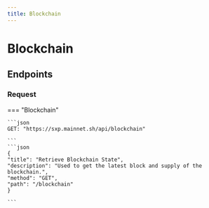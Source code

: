 ```yaml
---
title: Blockchain
---
```


# Blockchain

## Endpoints

### Request

=== "Blockchain"

    ```json
    GET: "https://sxp.mainnet.sh/api/blockchain"

    ```
    ```json
    {
    "title": "Retrieve Blockchain State",
    "description": "Used to get the latest block and supply of the blockchain.",
    "method": "GET",
    "path": "/blockchain"
    }

    ```
